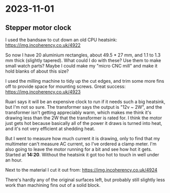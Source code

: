# 2023-11-01

## Stepper motor clock

I used the bandsaw to cut down an old CPU heatsink: https://img.incoherency.co.uk/4922

So now I have 20 aluminium rectangles, about 49.5 * 27 mm, and 1.1 to 1.3 mm thick (slightly
tapered). What could I do with these? Use them to make small watch parts? Maybe I could make
my "micro CNC mill" and make it hold blanks of about this size?

I used the milling machine to tidy up the cut edges, and trim some more fins off to provide
space for mounting screws. Great success: https://img.incoherency.co.uk/4923

Ruari says it will be an expensive clock to run if it needs such a big heatsink, but I'm not so sure.
The transformer says the output is "12v ~ 2W", and the transformer isn't getting appreciably warm,
which makes me think it's drawing less than the 2W that the transformer is rated for. I think the
motor just gets hot because basically all of the power it draws is turned into heat, and it's not
very efficient at shedding heat.

But I went to measure how much current it is drawing, only to find that my multimeter can't
measure AC current, so I've ordered a clamp meter. I'm also going to leave the motor running
for a bit and see how hot it gets. Started at **14:20**. Without the heatsink it got too hot
to touch in well under an hour.

Next to the material I cut it out from: https://img.incoherency.co.uk/4924

There's hardly any of the original surfaces left, but probably still slightly less work than machining
fins out of a solid block.
